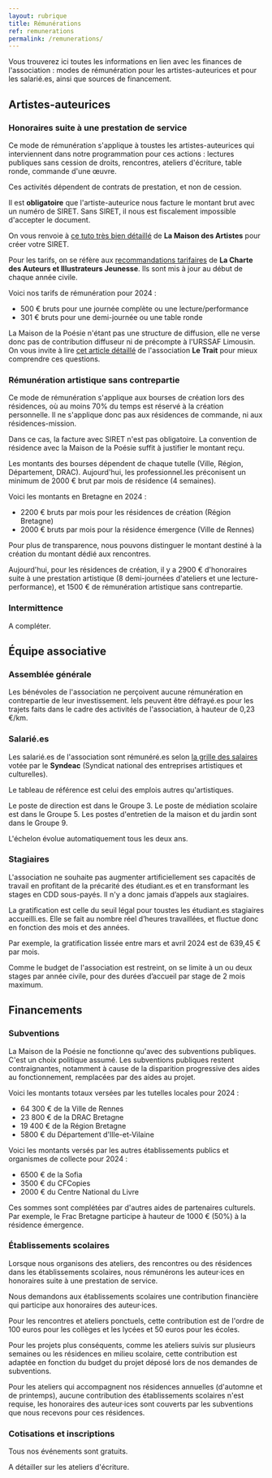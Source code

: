 ```yaml
---
layout: rubrique
title: Rémunérations
ref: remunerations
permalink: /remunerations/
---
```

Vous trouverez ici toutes les informations en lien avec les finances de l'association : modes de rémunération pour les artistes-auteurices et pour les salarié.es, ainsi que sources de financement.

## Artistes-auteurices

### Honoraires suite à une prestation de service

Ce mode de rémunération s'applique à toustes les artistes-auteurices qui interviennent dans notre programmation pour ces actions : lectures publiques sans cession de droits, rencontres, ateliers d'écriture, table ronde, commande d'une œuvre.

Ces activités dépendent de contrats de prestation, et non de cession. 

Il est **obligatoire** que l'artiste-auteurice nous facture le montant brut avec un numéro de SIRET. Sans SIRET, il nous est fiscalement impossible d'accepter le document.

On vous renvoie à [ce tuto très bien détaillé](https://www.lamaisondesartistes.fr/site/identification-fiscale-sociale/) de **La Maison des Artistes** pour créer votre SIRET.  

Pour les tarifs, on se réfère aux [recommandations tarifaires](https://www.la-charte.fr/inviter-chartiste/recommandations-tarifaires/) de **La Charte des Auteurs et Illustrateurs Jeunesse**. Ils sont mis à jour au début de chaque année civile. 

Voici nos tarifs de rémunération pour 2024 :

* 500 € bruts pour une journée complète ou une lecture/performance
* 301 € bruts pour une demi-journée ou une table ronde

La Maison de la Poésie n'étant pas une structure de diffusion, elle ne verse donc pas de contribution diffuseur ni de précompte à l'URSSAF Limousin. On vous invite à lire [cet article détaillé](https://le-trait.fr/remunerer-une-artiste-auteurice-bonnes-pratiques-hors-epo-et-hors-particuliers/#contribution) de l'association **Le Trait** pour mieux comprendre ces questions. 

### Rémunération artistique sans contrepartie

Ce mode de rémunération s'applique aux bourses de création lors des résidences, où au moins 70% du temps est réservé à la création personnelle. Il ne s'applique donc pas aux résidences de commande, ni aux résidences-mission.

Dans ce cas, la facture avec SIRET n'est pas obligatoire. La convention de résidence avec la Maison de la Poésie suffit à justifier le montant reçu.

Les montants des bourses dépendent de chaque tutelle (Ville, Région, Département, DRAC). Aujourd'hui, les professionnel.les préconisent un minimum de 2000 € brut par mois de résidence (4 semaines). 

Voici les montants en Bretagne en 2024 :

* 2200 € bruts par mois pour les résidences de création (Région Bretagne)
* 2000 € bruts par mois pour la résidence émergence (Ville de Rennes)

Pour plus de transparence, nous pouvons distinguer le montant destiné à la création du montant dédié aux rencontres.

Aujourd'hui, pour les résidences de création, il y a 2900 € d'honoraires suite à une prestation artistique (8 demi-journées d'ateliers et une lecture-performance), et 1500 € de rémunération artistique sans contrepartie.

### Intermittence

A compléter.

## Équipe associative

### Assemblée générale

Les bénévoles de l'association ne perçoivent aucune rémunération en contrepartie de leur investissement. Iels peuvent être défrayé.es pour les trajets faits dans le cadre des activités de l'association, à hauteur de 0,23 €/km.

### Salarié.es

Les salarié.es de l'association sont rémunéré.es selon [la grille des salaires](https://www.syndeac.org/wp-content/uploads/2023/12/NAO_28_avril_2023_Def.pdf) votée par le **Syndeac** (Syndicat national des entreprises artistiques et culturelles). 

Le tableau de référence est celui des emplois autres qu'artistiques.

Le poste de direction est dans le Groupe 3. Le poste de médiation scolaire est dans le Groupe 5. Les postes d'entretien de la maison et du jardin sont dans le Groupe 9.

L'échelon évolue automatiquement tous les deux ans.

### Stagiaires

L'association ne souhaite pas augmenter artificiellement ses capacités de travail en profitant de la précarité des étudiant.es et en transformant les stages en CDD sous-payés. Il n'y a donc jamais d’appels aux stagiaires.

La gratification est celle du seuil légal pour toustes les étudiant.es stagiaires accueilli.es. Elle se fait au nombre réel d’heures travaillées, et fluctue donc en fonction des mois et des années. 

Par exemple, la gratification lissée entre mars et avril 2024 est de 639,45 € par mois.

Comme le budget de l'association est restreint, on se limite à un ou deux stages par année civile, pour des durées d’accueil par stage de 2 mois maximum.

## Financements

### Subventions

La Maison de la Poésie ne fonctionne qu'avec des subventions publiques. C'est un choix politique assumé. Les subventions publiques restent contraignantes, notamment à cause de la disparition progressive des aides au fonctionnement, remplacées par des aides au projet.

Voici les montants totaux versées par les tutelles locales pour 2024 :

- 64 300 € de la Ville de Rennes
- 23 800 € de la DRAC Bretagne
- 19 400 € de la Région Bretagne
- 5800 € du Département d'Ille-et-Vilaine

Voici les montants versés par les autres établissements publics et organismes de collecte pour 2024 :

- 6500 € de la Sofia
- 3500 € du CFCopies
- 2000 € du Centre National du Livre

Ces sommes sont complétées par d'autres aides de partenaires culturels. Par exemple, le Frac Bretagne participe à hauteur de 1000 € (50%) à la résidence émergence. 

### Établissements scolaires

Lorsque nous organisons des ateliers, des rencontres ou des résidences dans les établissements scolaires, nous rémunérons les auteur·ices en honoraires suite à une prestation de service.

Nous demandons aux établissements scolaires une contribution financière qui participe aux honoraires des auteur·ices. 

Pour les rencontres et ateliers ponctuels, cette contribution est de l'ordre de 100 euros pour les collèges et les lycées et 50 euros pour les écoles.

Pour les projets plus conséquents, comme les ateliers suivis sur plusieurs semaines ou les résidences en milieu scolaire, cette contribution est adaptée en fonction du budget du projet déposé lors de nos demandes de subventions.

Pour les ateliers qui accompagnent nos résidences annuelles (d'automne et de printemps), aucune contribution des établissements scolaires n'est requise, les honoraires des auteur·ices sont couverts par les subventions que nous recevons pour ces résidences.

### Cotisations et inscriptions

Tous nos événements sont gratuits. 

A détailler sur les ateliers d'écriture.